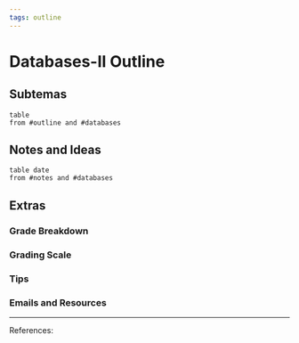 ```yaml
---
tags: outline
---
```

# Databases-II Outline

## Subtemas
```dataview
table
from #outline and #databases
```
## Notes and Ideas
```dataview
table date
from #notes and #databases 
```
## Extras
### Grade Breakdown
### Grading Scale
### Tips
### Emails and Resources

___
References:
